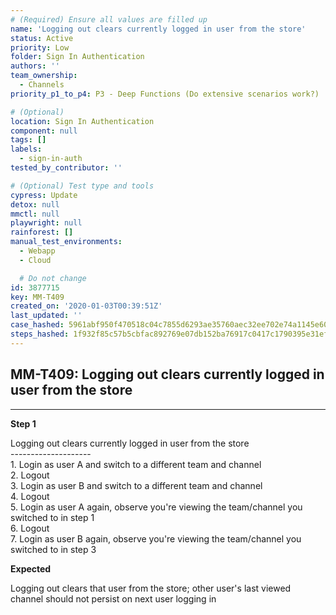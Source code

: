 ```yaml
---
# (Required) Ensure all values are filled up
name: 'Logging out clears currently logged in user from the store'
status: Active
priority: Low
folder: Sign In Authentication
authors: ''
team_ownership:
  - Channels
priority_p1_to_p4: P3 - Deep Functions (Do extensive scenarios work?)

# (Optional)
location: Sign In Authentication
component: null
tags: []
labels:
  - sign-in-auth
tested_by_contributor: ''

# (Optional) Test type and tools
cypress: Update
detox: null
mmctl: null
playwright: null
rainforest: []
manual_test_environments:
  - Webapp
  - Cloud

  # Do not change
id: 3877715
key: MM-T409
created_on: '2020-01-03T00:39:51Z'
last_updated: ''
case_hashed: 5961abf950f470518c04c7855d6293ae35760aec32ee702e74a1145e606feb8771887f96305f59185d7e075fcfa9b19f
steps_hashed: 1f932f85c57b5cbfac892769e07db152ba76917c0417c1790395e31ef815230e5b41b2301620014626e01e9e0e2beea2
---
```


<!-- (Auto-generated) Based on frontmatter's "key" and "name" -->

## MM-T409: Logging out clears currently logged in user from the store

---

**Step 1**

Logging out clears currently logged in user from the store\
\--------------------\
1\. Login as user A and switch to a different team and channel\
2\. Logout\
3\. Login as user B and switch to a different team and channel\
4\. Logout\
5\. Login as user A again, observe you're viewing the team/channel you switched to in step 1\
6\. Logout\
7\. Login as user B again, observe you're viewing the team/channel you switched to in step 3

**Expected**

Logging out clears that user from the store; other user's last viewed channel should not persist on next user logging in
